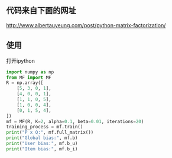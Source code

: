 ## 代码来自下面的网址
http://www.albertauyeung.com/post/python-matrix-factorization/

## 使用
打开ipython
``` python
import numpy as np
from MF import MF
R = np.array([
    [5, 3, 0, 1],
    [4, 0, 0, 1],
    [1, 1, 0, 5],
    [1, 0, 0, 4],
    [0, 1, 5, 4],
])
mf = MF(R, K=2, alpha=0.1, beta=0.01, iterations=20)
training_process = mf.train()
print("P x Q:", mf.full_matrix())
print("Global bias:", mf.b)
print("User bias:", mf.b_u)
print("Item bias:", mf.b_i)
```
 
